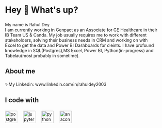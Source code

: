 <h1 align="left">Hey 👋 What's up?</h1>

###

<p align="left">My name is Rahul Dey<br>I am currently working in Genpact as an Associate for GE Healthcare in their IB Team US & Canda. My job usually requires me to work with different stakeholders, solving their business needs in CRM and working on with Excel to get the data  and Power BI Dashboards for cleints. I have profound knowledge in SQL(Postgres),MS Excel, Power BI, Python(in-progress) and Tabelau(most probably in sometime). </p>

###

<h2 align="left">About me</h2>

###

<p align="left">✨My Linkedin: www.linkedin.com/in/rahuldey2003</p>

###

<h2 align="left">I code with</h2>

###

<div align="left">
  <img src="https://cdn.jsdelivr.net/gh/devicons/devicon/icons/postgresql/postgresql-original.svg" height="40" alt="postgresql logo"  />
  <img width="12" />
  <img src="https://cdn.jsdelivr.net/gh/devicons/devicon/icons/jupyter/jupyter-original.svg" height="40" alt="jupyter logo"  />
  <img width="12" />
  <img src="https://cdn.jsdelivr.net/gh/devicons/devicon/icons/python/python-original.svg" height="40" alt="python logo"  />
  <img width="12" />
  <img src="https://cdn.simpleicons.org/anaconda/44A833" height="40" alt="anaconda logo"  />
</div>

###
